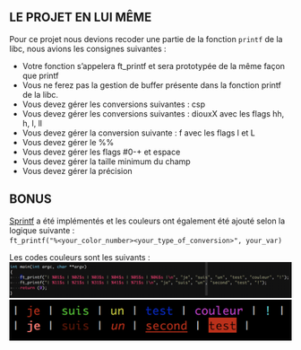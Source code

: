 ## LE PROJET EN LUI MÊME

Pour ce projet nous devions recoder une partie de la fonction `printf` de la libc, nous avions les consignes suivantes :

* Votre fonction s’appelera ft_printf et sera prototypée de la même façon que
printf
* Vous ne ferez pas la gestion de buffer présente dans la fonction printf de la libc.
* Vous devez gérer les conversions suivantes : csp
* Vous devez gérer les conversions suivantes : diouxX avec les flags hh, h, l, ll
* Vous devez gérer la conversion suivante : f avec les flags l et L
* Vous devez gérer le %%
* Vous devez gérer les flags #0-+ et espace
* Vous devez gérer la taille minimum du champ
* Vous devez gérer la précision

## BONUS

<a href="http://www.linux-france.org/article/man-fr/man3/printf-3.html">Sprintf</a> a été implémentés et les couleurs ont également été ajouté selon la logique suivante : <br>`ft_printf("%<your_color_number><your_type_of_conversion>", your_var)`

Les codes couleurs sont les suivants :
<img src="img/code.png">
<img src="img/output.png">
